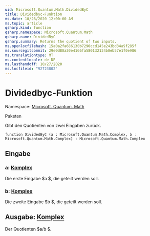 ```yaml
---
uid: Microsoft.Quantum.Math.DividedByC
title: Dividedbyc-Funktion
ms.date: 10/26/2020 12:00:00 AM
ms.topic: article
qsharp.kind: function
qsharp.namespace: Microsoft.Quantum.Math
qsharp.name: DividedByC
qsharp.summary: Returns the quotient of two inputs.
ms.openlocfilehash: 15a0a2fa686130b7290ccd145e243bd34a9f285f
ms.sourcegitcommit: 29e0d88a30e4166fa580132124b0eb57e1f0e986
ms.translationtype: MT
ms.contentlocale: de-DE
ms.lasthandoff: 10/27/2020
ms.locfileid: "92723802"
---
```

# <a name="dividedbyc-function"></a>Dividedbyc-Funktion

Namespace: [Microsoft. Quantum. Math](xref:Microsoft.Quantum.Math)

Paketen [](https://nuget.org/packages/)


Gibt den Quotienten von zwei Eingaben zurück.

```qsharp
function DividedByC (a : Microsoft.Quantum.Math.Complex, b : Microsoft.Quantum.Math.Complex) : Microsoft.Quantum.Math.Complex
```


## <a name="input"></a>Eingabe

### <a name="a--complex"></a>a: [Komplex](xref:Microsoft.Quantum.Math.Complex)

Die erste Eingabe $a $, die geteilt werden soll.


### <a name="b--complex"></a>b: [Komplex](xref:Microsoft.Quantum.Math.Complex)

Die zweite Eingabe $b $, die geteilt werden soll.



## <a name="output--complex"></a>Ausgabe: [Komplex](xref:Microsoft.Quantum.Math.Complex)

Der Quotienten $a/b $.